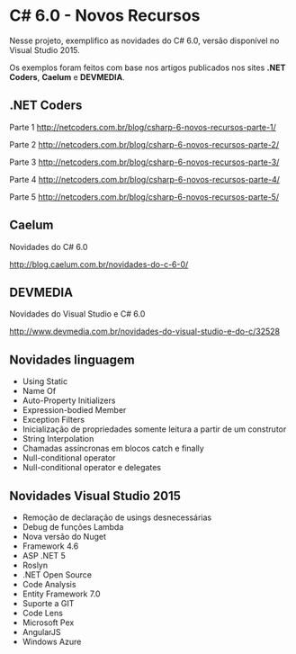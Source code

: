 C# 6.0 - Novos Recursos
=======================

Nesse projeto, exemplifico as novidades do C# 6.0, versão disponível no Visual Studio 2015.

Os exemplos foram feitos com base nos artigos publicados nos sites **.NET Coders**, **Caelum** e **DEVMEDIA**.

.NET Coders
-----------

Parte 1
http://netcoders.com.br/blog/csharp-6-novos-recursos-parte-1/

Parte 2
http://netcoders.com.br/blog/csharp-6-novos-recursos-parte-2/

Parte 3
http://netcoders.com.br/blog/csharp-6-novos-recursos-parte-3/

Parte 4
http://netcoders.com.br/blog/csharp-6-novos-recursos-parte-4/

Parte 5
http://netcoders.com.br/blog/csharp-6-novos-recursos-parte-5/

Caelum
------
Novidades do C# 6.0

http://blog.caelum.com.br/novidades-do-c-6-0/


DEVMEDIA
--------
Novidades do Visual Studio e C# 6.0

http://www.devmedia.com.br/novidades-do-visual-studio-e-do-c/32528

Novidades linguagem
-------------------

 - Using Static
 - Name Of
 - Auto-Property Initializers
 - Expression-bodied Member
 - Exception Filters
 - Inicialização de propriedades somente leitura a partir de um construtor
 - String Interpolation
 - Chamadas assíncronas em blocos catch e finally
 - Null-conditional operator
 - Null-conditional operator e delegates

Novidades Visual Studio 2015
-----------------

 - Remoção de declaração de usings desnecessárias 
 - Debug de funções Lambda
 - Nova versão do Nuget
 - Framework 4.6
 - ASP .NET 5
 - Roslyn
 - .NET Open Source
 - Code Analysis
 - Entity Framework 7.0
 - Suporte a GIT
 - Code Lens
 - Microsoft Pex
 - AngularJS
 - Windows Azure
